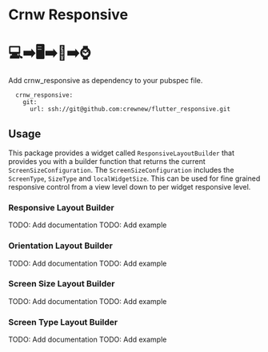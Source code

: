 # Crnw Responsive 
# 💻➡️🖥➡️📱➡️⌚️

Add crnw_responsive as dependency to your pubspec file.
```
  crnw_responsive:
    git:
      url: ssh://git@github.com:crewnew/flutter_responsive.git
```
## Usage

This package provides a widget called `ResponsiveLayoutBuilder` that provides you with a builder function that returns the current `ScreenSizeConfiguration`. The `ScreenSizeConfiguration` includes the `ScreenType`, `SizeType` and `localWidgetSize`. This can be used for fine grained responsive control from a view level down to per widget responsive level.

### Responsive Layout Builder

TODO: Add documentation
TODO: Add example


### Orientation Layout Builder

TODO: Add documentation
TODO: Add example


### Screen Size Layout Builder

TODO: Add documentation
TODO: Add example

### Screen Type Layout Builder

TODO: Add documentation
TODO: Add example
